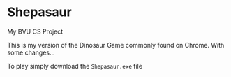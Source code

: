 # Shepasaur
My BVU CS Project

This is my version of the Dinosaur Game commonly found on Chrome. With some changes...

To play simply download the `Shepasaur.exe` file

